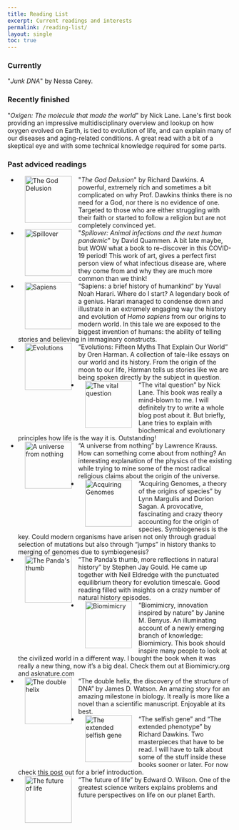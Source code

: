 ```yaml
---
title: Reading List
excerpt: Current readings and interests
permalink: /reading-list/
layout: single
toc: true
---
```

### Currently
"_Junk DNA_" by Nessa Carey.

### Recently finished
"_Oxigen: The molecule that made the world_" by Nick Lane. Lane's first book providing an impressive multidisciplinary overview and lookup on how oxygen evolved on Earth, is tied to evolution of life, and can explain many of our diseases and aging-related conditions. A great read with a bit of a skeptical eye and with some technical knowledge required for some parts.

### Past adviced readings
- <a href="https://www.amazon.com/God-Delusion-Richard-Dawkins/dp/0618918248/ref=tmm_pap_swatch_0?_encoding=UTF8&qid=1613992628&sr=8-1"><img src="https://images-na.ssl-images-amazon.com/images/I/41LMUsSTaNL._SX331_BO1,204,203,200_.jpg" alt="The God Delusion" style="margin:0px 15px;float:left;height:105px"></a> "_The God Delusion_" by Richard Dawkins. A powerful, extremely rich and sometimes a bit complicated on why Prof. Dawkins thinks there is no need for a God, nor there is no evidence of one. Targeted to those who are either struggling with their faith or started to follow a religion but are not completely convinced yet.
- <a href="https://www.amazon.com/Spillover-Animal-Infections-Human-Pandemic/dp/0393346617/ref=sr_1_1?dchild=1&keywords=spillover&qid=1613992613&sr=8-1"><img src="https://images-na.ssl-images-amazon.com/images/I/51x-X0cUnZL._SX327_BO1,204,203,200_.jpg" alt="Spillover" style="margin:0px 15px;float:left;height:105px"></a> "_Spillover: Animal infections and the next human pandemic_" by David Quammen. A bit late maybe, but WOW what a book to re-discover in this COVID-19 period! This work of art, gives a perfect first person view of what infectious disease are, where they come from and why they are much more common than we think!
- <a href="https://www.amazon.com/Sapiens-Humankind-Yuval-Noah-Harari/dp/0062316117/ref=tmm_pap_swatch_0?_encoding=UTF8&qid=1598616944&sr=8-1"><img src="https://images-na.ssl-images-amazon.com/images/I/41lZKXt1+ML._SX332_BO1,204,203,200_.jpg" alt="Sapiens" style="margin:0px 15px;float:left;height:105px"></a>  “Sapiens: a brief history of humankind” by Yuval Noah Harari. Where do I start? A legendary book of a genius. Harari managed to condense down and illustrate in an extremely engaging way the history and evolution of _Homo sapiens_ from our origins to modern world. In this tale we are exposed to the biggest invention of humans: the ability of telling stories and believing in immaginary constructs.
- <a href="https://www.amazon.com/Evolutions-Fifteen-Myths-Explain-World/dp/0374150702"><img src="https://images-na.ssl-images-amazon.com/images/I/511geOL29OL._SX331_BO1,204,203,200_.jpg" alt="Evolutions" style="margin:0px 15px;float:left;height:105px"></a> “Evolutions: Fifteen Myths That Explain Our World” by Oren Harman. A collection of tale-like essays on our world and its history. From the origin of the moon to our life, Harman tells us stories like we are being spoken directly by the subject in question.
- <a href="https://www.amazon.com/Vital-Question-Evolution-Origins-Complex/dp/0393352978/ref=sr_1_1?keywords=the+vital+question&qid=1573676197&sr=8-1"><img src="https://images-na.ssl-images-amazon.com/images/I/41j7md25wSL._SX331_BO1,204,203,200_.jpg" alt="The vital question" style="margin:0px 15px;float:left;height:105px"></a> “The vital question” by Nick Lane. This book was really a mind-blown to me. I will definitely try to write a whole blog post about it. But briefly, Lane tries to explain with biochemical and evolutionary principles how life is the way it is. Outstanding! 
- <a href="https://www.amazon.com/Universe-Nothing-There-Something-Rather/dp/1451624468/ref=sr_1_1?crid=2H932RW1KZY47&keywords=a+universe+from+nothing+by+lawrence+krauss&qid=1573723682&sprefix=a+universe+from%2Caps%2C218&sr=8-1"><img src="https://images-na.ssl-images-amazon.com/images/I/51Gf5cmUSnL._SX326_BO1,204,203,200_.jpg" alt="A universe from nothing" style="margin:0px 15px;float:left;height:105px"></a> “A universe from nothing” by Lawrence Krauss. How can something come about from nothing? An interesting explanation of the physics of the existing while trying to mine some of the most radical religious claims about the origin of the universe.
- <a href="https://www.amazon.com/Acquiring-Genomes-Theory-Origins-Species/dp/0465043917/ref=sr_1_1?keywords=acquiring+genomes&qid=1573723783&sr=8-1"><img src="https://images-na.ssl-images-amazon.com/images/I/511m39Aw5JL._SX328_BO1,204,203,200_.jpg" alt="Acquiring Genomes" style="margin:0px 15px;float:left;height:105px"></a> “Acquiring Genomes, a theory of the origins of species” by Lynn Margulis and Dorion Sagan. A provocative, fascinating and crazy theory accounting for the origin of species. Symbiogenesis is the key. Could modern organisms have arisen not only through gradual selection of mutations but also through “jumps” in history thanks to merging of genomes due to symbiogenesis?
- <a href="https://www.amazon.com/Pandas-Thumb-Reflections-Natural-History-ebook/dp/B004CRSN5Q/ref=sr_1_1?keywords=the+panda%27s+thumb&qid=1573724383&sr=8-1"><img src="https://images-na.ssl-images-amazon.com/images/I/51vtX8o8U4L._SX373_BO1,204,203,200_.jpg" alt="The Panda's thumb" style="margin:0px 15px;float:left;height:105px"></a> “The Panda’s thumb, more reflections in natural history” by Stephen Jay Gould. He came up together with Neil Eldredge with the punctuated equilibrium theory for evolution timescale. Good reading filled with insights on a crazy number of natural history episodes.
- <a href="https://www.amazon.com/Biomimicry-Innovation-Inspired-Janine-Benyus/dp/0060533226/ref=sr_1_1?keywords=biomimicty&qid=1573724445&sr=8-1-spell"><img src="https://images-na.ssl-images-amazon.com/images/I/519OMAQSKrL._SX324_BO1,204,203,200_.jpg" alt="Biomimicry" style="margin:0px 15px;float:left;height:105px"></a> “Biomimicry, innovation inspired by nature” by Janine M. Benyus. An illuminating account of a newly emerging branch of knowledge: Biomimicry. This book should inspire many people to look at the civilized world in a different way. I bought the book when it was really a new thing, now it’s a big deal. Check them out at Biomimicry.org and asknature.com
- <a href="https://www.amazon.com/Double-Helix-Personal-Discovery-Structure/dp/074321630X/ref=sr_1_1?keywords=the+double+helix&qid=1573724553&sr=8-1"><img src="https://images-na.ssl-images-amazon.com/images/I/51AyqonNA3L._SX328_BO1,204,203,200_.jpg" alt="The double helix" style="margin:0px 15px;float:left;height:105px"></a> “The double helix, the discovery of the structure of DNA” by James D. Watson. An amazing story for an amazing milestone in biology. It really is more like a novel than a scientific manuscript. Enjoyable at its best.
- <a href="https://www.amazon.com/Extended-Selfish-Gene-Richard-Dawkins/dp/0198788789/ref=sr_1_3?keywords=selfish+gene&qid=1573724617&sr=8-3"><img src="https://images-na.ssl-images-amazon.com/images/I/514arIoiQ6L._SX327_BO1,204,203,200_.jpg" alt="The extended selfish gene" style="margin:0px 15px;float:left;height:105px"></a> “The selfish gene” and “The extended phenotype” by Richard Dawkins. Two masterpieces that have to be read. I will have to talk about some of the stuff inside these books sooner or later. For now check <a href="https://marcodallavecchia.github.io/biologistsadventure/evolution-pills/ep004-gene-and-group-selection/"> this post</a> out for a brief introduction.
- <a href="https://www.amazon.com/Future-Life-Edward-Wilson/dp/0679768114/ref=sr_1_1?keywords=the+future+of+life&qid=1573724703&sr=8-1"><img src="https://images-na.ssl-images-amazon.com/images/I/31EFSkXO7QL._SX321_BO1,204,203,200_.jpg" alt="The future of life" style="margin:0px 15px;float:left;height:105px"></a> “The future of life” by Edward O. Wilson. One of the greatest science writers explains problems and future perspectives on life on our planet Earth.
